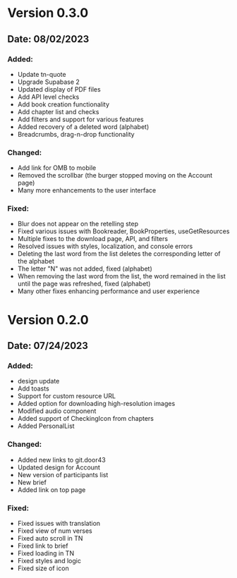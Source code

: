 # Version 0.3.0
## Date: 08/02/2023

### **Added:**
- Update tn-quote
- Upgrade Supabase 2
- Updated display of PDF files
- Add API level checks
- Add book creation functionality
- Add chapter list and checks
- Add filters and support for various features
- Added recovery of a deleted word (alphabet)
- Breadcrumbs, drag-n-drop functionality

### **Changed:**
- Add link for OMB to mobile
- Removed the scrollbar (the burger stopped moving on the Account page)
- Many more enhancements to the user interface

### **Fixed:**
- Blur does not appear on the retelling step
- Fixed various issues with Bookreader, BookProperties, useGetResources
- Multiple fixes to the download page, API, and filters
- Resolved issues with styles, localization, and console errors
- Deleting the last word from the list deletes the corresponding letter of the alphabet
- The letter "N" was not added, fixed (alphabet)
- When removing the last word from the list, the word remained in the list until the page was refreshed, fixed (alphabet)
- Many other fixes enhancing performance and user experience

# Version 0.2.0
## Date: 07/24/2023

### **Added:**
- design update
- Add toasts
- Support for custom resource URL
- Added option for downloading high-resolution images
- Modified audio component
- Added support of CheckingIcon from chapters
- Added PersonalList

### **Changed:**
- Added new links to git.door43
- Updated design for Account
- New version of participants list
- New brief
- Added link on top page

### **Fixed:**
- Fixed issues with translation
- Fixed view of num verses
- Fixed auto scroll in TN
- Fixed link to brief
- Fixed loading in TN
- Fixed styles and logic
- Fixed size of icon
